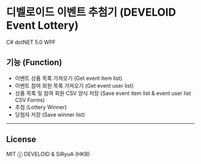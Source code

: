 # 디벨로이드 이벤트 추첨기 (DEVELOID Event Lottery)
C# dotNET 5.0 WPF

## 기능 (Function)
- 이벤트 상품 목록 가져오기 (Get event item list)
- 이벤트 참여 회원 목록 가져오기 (Get event user list)
- 상품 목록 및 참여 회원 CSV 양식 저장 (Save event item list & event user list CSV Forms)
- 추첨 (Lottery Winner)
- 당첨자 저장 (Save winner list)

***

## License
MIT ⓒ DEVELOID & SiRyuA (HKB)
